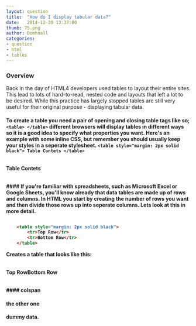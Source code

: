 ```yaml
---
layout: question
title:  "How do I display tabular data?"
date:   2014-12-30 13:37:00
thumb: 75.png
author: Domhnall
categories:
- question
- html
- tables
---
```


### Overview
Back in the day of HTML4 developers used tables to layout their entire sites. This lead to lots of hard-to-read, nested code and layouts that left a lot to be desired. While this practice has largely stopped tables are still very useful for their original purpose - displaying tabular data.
<!--more-->

#### <table>

To create a table you need a pair of opening and closing table tags like so; `<table> </table>` different browsers will display tables in different ways so it is a good idea to specify what properties you want. Here's an example with some inline CSS, but remember you should usually keep your styles in a seperate stylesheet.
`<table style="margin: 2px solid black"> Table Contets </table>`
<table style="margin: 2px solid black"> 
    Table Contets 
</table>
#### <tr>
If you're familiar with spreadsheets, such as Microsoft Excel or Google Sheets, you'll know already that data tables are made up of rows and columns. In HTML you start by creating the number of rows you want and then divide those rows up into seperate columns. Lets look at this in more detail. <table>

```HTML

    <table style="margin: 2px solid black">
        <tr>Top Row</tr>
        <tr>Bottom Row</tr>        
    </table>
```
Creates a table that looks like this:

<table style="margin: 2px solid black">
    <tr>Top Row</tr>
    <tr>Bottom Row</tr>        
</table>
#### <td>
colspan

#### <th>

#### the other one

#### dummy data.